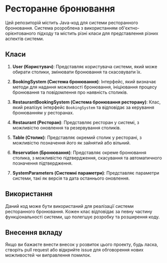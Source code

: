 # Ресторанне бронювання

Цей репозиторій містить Java-код для системи ресторанного бронювання. Система розроблена з використанням об'єктно-орієнтованого підходу та містить різні класи для представлення різних аспектів системи.

## Класи

1. **User (Користувач)**: Представляє користувача системи, який може обирати столики, змінювати бронювання та скасовувати їх.

2. **BookingSystem (Система бронювання)**: Інтерфейс, який визначає методи для надання можливості бронювання, ініціювання процесу бронювання та повідомлення про наявність столиків.

3. **RestaurantBookingSystem (Система бронювання ресторану)**: Клас, який реалізує інтерфейс `BookingSystem` та відповідає за керування бронюванням у ресторанах.

4. **Restaurant (Ресторан)**: Представляє ресторан у системі, з можливістю оновлення та резервування столиків.

5. **Table (Столик)**: Представляє окремий столик у ресторані, з можливістю позначення його як зайнятий або вільний.

6. **Reservation (Бронювання)**: Представляє окреме бронювання столика, з можливістю підтвердження, скасування та автоматичного позначення підтвердження.

7. **SystemParameters (Системні параметри)**: Представляє параметри системи, такі як версія та дата останнього оновлення.

## Використання

Даний код може бути використаний для реалізації системи ресторанного бронювання. Кожен клас відповідає за певну частину функціональності системи, що полегшує розробку та розширення коду.

## Внесення вкладу

Якщо ви бажаєте внести внесок у розвиток цього проекту, будь ласка, створіть pull request або відкрийте issue для обговорення нових можливостей чи виправлення помилок.
